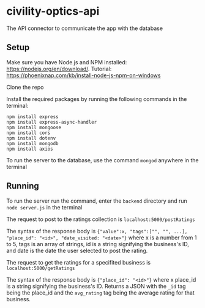 # civility-optics-api
The API connector to communicate the app with the database

## Setup

Make sure you have Node.js and NPM installed: https://nodejs.org/en/download/. Tutorial: https://phoenixnap.com/kb/install-node-js-npm-on-windows

Clone the repo

Install the required packages by running the following commands in the terminal:

```
npm install express
npm install express-async-handler
npm install mongoose
npm install cors
npm install dotenv
npm install mongodb
npm install axios
```

To run the server to the database, use the command `mongod` anywhere in the terminal

## Running

To run the server run the command, enter the `backend` directory and run `node server.js` in the terminal

The request to post to the ratings collection is `localhost:5000/postRatings`

The syntax of the response body is `{"value":x, "tags":["", "", ...], "place_id": "<id>", "date_visited: "<date>"}` where x is a number from 1 to 5, tags is an array of strings, id is a string signifying the business's ID, and date is the date the user selected to post the rating.


The request to get the ratings for a specifited business is `localhost:5000/getRatings`

The syntax of the response body is `{"place_id": "<id>"}` where x place_id is a string signifying the business's ID. Returns a JSON with the `_id` tag being the place_id and the `avg_rating` tag being the average rating for that business.
